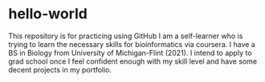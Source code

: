 # hello-world
This repository is for practicing using GitHub
I am a self-learner who is trying to learn the necessary skills for bioinformatics via coursera.
I have a BS in Biology from University of Michigan-Flint (2021).
I intend to apply to grad school once I feel confident enough with my skill level and have some decent projects in my portfolio.
